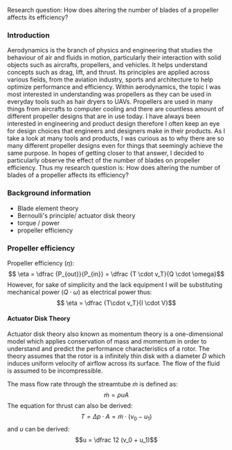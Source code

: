 Research question: How does altering the number of blades of a propeller affects its efficiency?
### Introduction
Aerodynamics is the branch of physics and engineering that studies the behaviour of air and fluids in motion, particularly their interaction with solid objects such as aircrafts, propellers, and vehicles. It helps understand concepts such as drag, lift, and thrust. Its principles are applied across various fields, from the aviation industry, sports and architecture to help optimize performance and efficiency. Within aerodynamics, the topic I was most interested in understanding was propellers as they can be used in everyday tools such as hair dryers to UAVs.
Propellers are used in many things from aircrafts to computer cooling and there are countless amount of different propeller designs that are in use today. I have always been interested in engineering and product design therefore I often keep an eye for design choices that engineers and designers make in their products. As I take a look at many tools and products, I was curious as to why there are so many different propeller designs even for things that seemingly achieve the same purpose. In hopes of getting closer to that answer, I decided to particularly observe the effect of the number of blades on propeller efficiency. Thus my research question is: How does altering the number of blades of a propeller affects its efficiency?

### Background information
- Blade element theory
- Bernoulli's principle/ actuator disk theory 
- torque / power 
- propeller efficiency 
### Propeller efficiency 
Propeller efficiency ($\eta$): 
$$ \eta = \dfrac {P_{out}}{P_{in}} = \dfrac {T \cdot v_T}{Q \cdot \omega}$$
However, for sake of simplicity and the lack equipment I will be substituting mechanical power $(Q \cdot \omega)$ as electrical power thus: 
$$ \eta = \dfrac {T\cdot v_T}{I \cdot V}$$ 

#### Actuator Disk Theory 
Actuator disk theory also known as momentum theory is a one-dimensional model which applies conservation of mass and momentum in order to understand and predict the performance characteristics of a rotor. The theory assumes that the rotor is a infinitely thin disk with a diameter $D$ which induces uniform velocity of airflow across its surface. The flow of the fluid is assumed to be incompressible. 

The mass flow rate through the streamtube $\dot m$ is defined as:\
$$ \dot m = \rho u A$$ The equation for thrust can also be derived:
$$T = \Delta p \cdot A = \dot m \cdot (v_0 - u_1)$$
and $u$ can be derived:
$$u = \dfrac 12 (v_0 + u_1)$$


